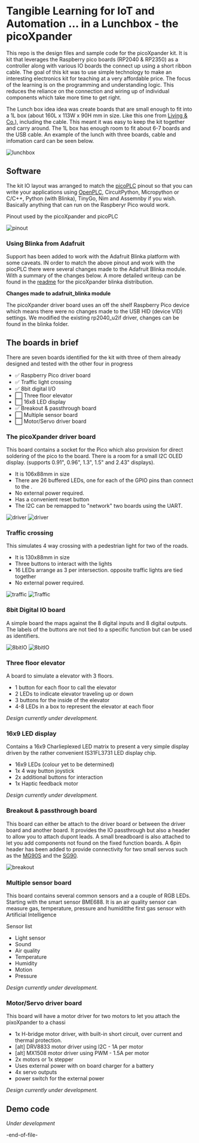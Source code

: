 # Tangible Learning for IoT and Automation ... in a Lunchbox - the picoXpander

This repo is the design files and sample code for the picoXpander kit. It is kit that leverages the Raspberry pico boards (RP2040 & RP2350) as a controller along with various IO boards the connect up using a short ribbon cable. The goal of this kit was to use simple technology to make an interesting electronics kit for teaching at a very affordable price. The focus of the learning is on the programming and understanding logic. This reduces the reliance on the connection and wiring up of individual components which take more time to get right. 

The Lunch box idea idea was create boards that are small enough to fit into a 1L box (about 160L x 113W x 90H mm in size. Like this one from [Living & Co.](https://www.thewarehouse.co.nz/p/living-co-storage-container-rectangle-assorted-1l/R2039528.html)), including the cable. This meant it was easy to keep the kit together and carry around. The 1L box has enough room to fit about 6-7 boards and the USB cable. An example of the lunch with three boards, cable and infomation card can be seen below.

![lunchbox](images/the_lunch_box.png)

## Software

The kit IO layout was arranged to match the [picoPLC](https://github.com/yonush/PicoPLC) pinout so that you can write your applications using [OpenPLC](https://autonomylogic.com/), CircuitPython, Micropython or C/C++, Python (with Blinka), TinyGo, Nim and Assemnby if you wish. Basically anything that can run on the Raspberyr Pico would work.

Pinout used by the picoXpander and picoPLC

![pinout](images/pinout.png)


### Using Blinka from Adafruit

Support has been added to work with the Adafruit Blinka platform with some caveats. IN order to match the above pinout and work with the piocPLC there were several changes made to the Adafruit Blinka module. With a summary of the changes below. A more detailed writeup can be found in the [readme](blinka/READ.me) for the picoXpander blinka distribution.

**Changes made to adafruit_blinka module**

The picoXpander driver board uses an off the shelf Raspberry Pico device which means there were no changes made to the USB HID (device VID) settings. We modified the existing rp2040_u2if driver, changes can be found in the blinka folder.

## The boards in brief

There are seven boards identified for the kit with three of them already designed and tested with the other four in progress

- :white_check_mark: Raspberry Pico driver board
- :white_check_mark: Traffic light crossing
- :white_check_mark: 8bit digital I/O
- :white_large_square: Three floor elevator
- :white_large_square: 16x8 LED display
- :white_check_mark: Breakout & passthrough board
- :white_large_square: Multiple sensor board
- :white_large_square: Motor/Servo driver board

### The picoXpander driver board

This board contains a socket for the Pico which also provision for direct soldering of the pico to the board. There is a room for a small I2C OLED display. (supports 0.91", 0.96", 1.3", 1.5" and 2.43" displays). 

- It is 106x88mm in size
- There are 26 buffered LEDs, one for each of the GPIO pins  than connect to the . 
- No external power required.
- Has a convenient reset button
- The I2C can be remapped to "network" two boards using the UART.

![driver](images/driver.png)
![driver](images/DriverBoard.png)

### Traffic crossing

This simulates 4 way crossing with a pedestrian light for two of the roads. 

- It is 130x88mm in size
- Three buttons to interact with the lights
- 16 LEDs arrange as 3 per intersection. opposite traffic lights are tied together
- No external power required.

![traffic](images/traffic.png)
![Traffic](images/TrafficCrossing.png)

### 8bit Digital IO board

A simple board the maps against the 8 digital inputs and 8 digital outputs. The labels of the buttons are not tied to a specific function but can be used as identifiers.


![8bitIO](images/digiIO.png)
![8bitIO](images/IOboard.jpg)

### Three floor elevator

A board to simulate a elevator with 3 floors.

- 1 button for each floor to call the elevator 
- 2 LEDs to indicate elevator traveling up or down
- 3 buttons for the inside of the elevator
- 4-8 LEDs in a box to represent the elevator at each floor

*Design currently under development.*

### 16x9 LED display

Contains a 16x9 Charlieplexed LED matrix to present a very simple display driven by the rather convenient IS31FL3731 LED display chip.

- 16x9 LEDs (colour yet to be determined)
- 1x 4 way button joystick
- 2x additional buttons for interaction
- 1x Haptic feedback motor

*Design currently under development.*

### Breakout & passthrough board

This board can either be attach to the driver board or between the driver board and another board. It provides the IO passthrough but also a header to allow you to attach dupont leads. A small breadboard is also attached to let you add components not found on the fixed function boards. A 6pin header has been added to provide connectivity for two small servos such as the [MG90S](https://components101.com/motors/mg90s-metal-gear-servo-motor) and the [SG90](https://components101.com/motors/servo-motor-basics-pinout-datasheet).

![breakout](images/breakout.jpg)

### Multiple sensor board

This board contains several common sensors and a a couple of RGB LEDs. Starting with the smart sensor BME688. It is an air quality sensor can measure gas, temperature, pressure and humiditthe first gas sensor with Artificial Intelligence  

Sensor list

- Light sensor
- Sound
- Air quality
- Temperature
- Humidity
- Motion
- Pressure

*Design currently under development.*

### Motor/Servo driver board

This board will have a motor driver for two motors to let you attach the pixoXpander to a chassi

- 1x H-bridge motor driver, with built-in short circuit, over current and thermal protection.
- [alt] DRV8833 motor driver using I2C - 1A per motor
- [alt] MX1508 motor driver using PWM - 1.5A per motor
- 2x motors or 1x stepper
- Uses external power with on board charger for a battery
- 4x servo outputs
- power switch for the external power

*Design currently under development.*



## Demo code

*Under development*

-end-of-file-
